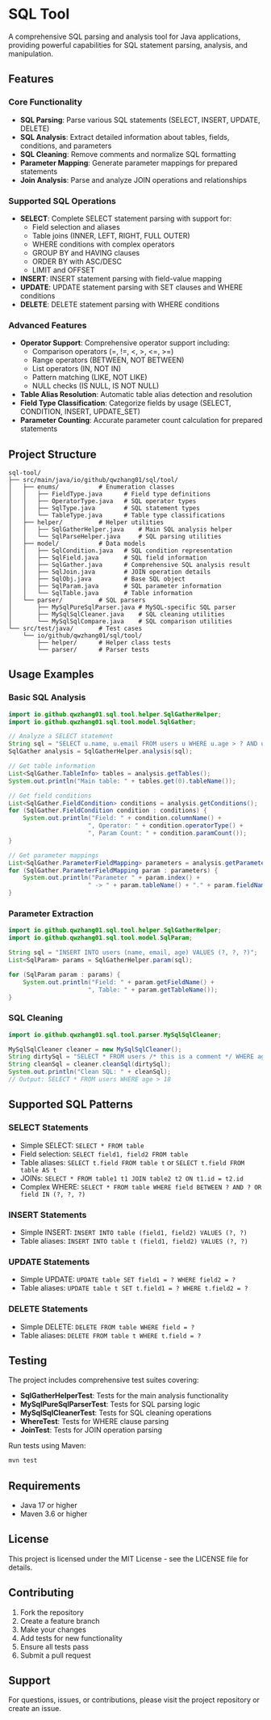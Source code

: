 # SQL Tool

A comprehensive SQL parsing and analysis tool for Java applications, providing powerful capabilities for SQL statement parsing, analysis, and manipulation.

## Features

### Core Functionality
- **SQL Parsing**: Parse various SQL statements (SELECT, INSERT, UPDATE, DELETE)
- **SQL Analysis**: Extract detailed information about tables, fields, conditions, and parameters
- **SQL Cleaning**: Remove comments and normalize SQL formatting
- **Parameter Mapping**: Generate parameter mappings for prepared statements
- **Join Analysis**: Parse and analyze JOIN operations and relationships

### Supported SQL Operations
- **SELECT**: Complete SELECT statement parsing with support for:
  - Field selection and aliases
  - Table joins (INNER, LEFT, RIGHT, FULL OUTER)
  - WHERE conditions with complex operators
  - GROUP BY and HAVING clauses
  - ORDER BY with ASC/DESC
  - LIMIT and OFFSET
- **INSERT**: INSERT statement parsing with field-value mapping
- **UPDATE**: UPDATE statement parsing with SET clauses and WHERE conditions
- **DELETE**: DELETE statement parsing with WHERE conditions

### Advanced Features
- **Operator Support**: Comprehensive operator support including:
  - Comparison operators (=, !=, <, >, <=, >=)
  - Range operators (BETWEEN, NOT BETWEEN)
  - List operators (IN, NOT IN)
  - Pattern matching (LIKE, NOT LIKE)
  - NULL checks (IS NULL, IS NOT NULL)
- **Table Alias Resolution**: Automatic table alias detection and resolution
- **Field Type Classification**: Categorize fields by usage (SELECT, CONDITION, INSERT, UPDATE_SET)
- **Parameter Counting**: Accurate parameter count calculation for prepared statements

## Project Structure

```
sql-tool/
├── src/main/java/io/github/qwzhang01/sql/tool/
│   ├── enums/           # Enumeration classes
│   │   ├── FieldType.java      # Field type definitions
│   │   ├── OperatorType.java   # SQL operator types
│   │   ├── SqlType.java        # SQL statement types
│   │   └── TableType.java      # Table type classifications
│   ├── helper/          # Helper utilities
│   │   ├── SqlGatherHelper.java    # Main SQL analysis helper
│   │   └── SqlParseHelper.java     # SQL parsing utilities
│   ├── model/           # Data models
│   │   ├── SqlCondition.java   # SQL condition representation
│   │   ├── SqlField.java       # SQL field information
│   │   ├── SqlGather.java      # Comprehensive SQL analysis result
│   │   ├── SqlJoin.java        # JOIN operation details
│   │   ├── SqlObj.java         # Base SQL object
│   │   ├── SqlParam.java       # SQL parameter information
│   │   └── SqlTable.java       # Table information
│   └── parser/          # SQL parsers
│       ├── MySqlPureSqlParser.java # MySQL-specific SQL parser
│       ├── MySqlSqlCleaner.java    # SQL cleaning utilities
│       └── MySqlSqlCompare.java    # SQL comparison utilities
└── src/test/java/       # Test cases
    └── io/github/qwzhang01/sql/tool/
        ├── helper/      # Helper class tests
        └── parser/      # Parser tests
```

## Usage Examples

### Basic SQL Analysis

```java
import io.github.qwzhang01.sql.tool.helper.SqlGatherHelper;
import io.github.qwzhang01.sql.tool.model.SqlGather;

// Analyze a SELECT statement
String sql = "SELECT u.name, u.email FROM users u WHERE u.age > ? AND u.status = ?";
SqlGather analysis = SqlGatherHelper.analysis(sql);

// Get table information
List<SqlGather.TableInfo> tables = analysis.getTables();
System.out.println("Main table: " + tables.get(0).tableName());

// Get field conditions
List<SqlGather.FieldCondition> conditions = analysis.getConditions();
for (SqlGather.FieldCondition condition : conditions) {
    System.out.println("Field: " + condition.columnName() + 
                      ", Operator: " + condition.operatorType() + 
                      ", Param Count: " + condition.paramCount());
}

// Get parameter mappings
List<SqlGather.ParameterFieldMapping> parameters = analysis.getParameterMappings();
for (SqlGather.ParameterFieldMapping param : parameters) {
    System.out.println("Parameter " + param.index() + 
                      " -> " + param.tableName() + "." + param.fieldName());
}
```

### Parameter Extraction

```java
import io.github.qwzhang01.sql.tool.helper.SqlGatherHelper;
import io.github.qwzhang01.sql.tool.model.SqlParam;

String sql = "INSERT INTO users (name, email, age) VALUES (?, ?, ?)";
List<SqlParam> params = SqlGatherHelper.param(sql);

for (SqlParam param : params) {
    System.out.println("Field: " + param.getFieldName() + 
                      ", Table: " + param.getTableName());
}
```

### SQL Cleaning

```java
import io.github.qwzhang01.sql.tool.parser.MySqlSqlCleaner;

MySqlSqlCleaner cleaner = new MySqlSqlCleaner();
String dirtySql = "SELECT * FROM users /* this is a comment */ WHERE age > 18 -- another comment";
String cleanSql = cleaner.cleanSql(dirtySql);
System.out.println("Clean SQL: " + cleanSql);
// Output: SELECT * FROM users WHERE age > 18
```

## Supported SQL Patterns

### SELECT Statements
- Simple SELECT: `SELECT * FROM table`
- Field selection: `SELECT field1, field2 FROM table`
- Table aliases: `SELECT t.field FROM table t` or `SELECT t.field FROM table AS t`
- JOINs: `SELECT * FROM table1 t1 JOIN table2 t2 ON t1.id = t2.id`
- Complex WHERE: `SELECT * FROM table WHERE field BETWEEN ? AND ? OR field IN (?, ?, ?)`

### INSERT Statements
- Simple INSERT: `INSERT INTO table (field1, field2) VALUES (?, ?)`
- Table aliases: `INSERT INTO table t (field1, field2) VALUES (?, ?)`

### UPDATE Statements
- Simple UPDATE: `UPDATE table SET field1 = ? WHERE field2 = ?`
- Table aliases: `UPDATE table t SET t.field1 = ? WHERE t.field2 = ?`

### DELETE Statements
- Simple DELETE: `DELETE FROM table WHERE field = ?`
- Table aliases: `DELETE FROM table t WHERE t.field = ?`

## Testing

The project includes comprehensive test suites covering:

- **SqlGatherHelperTest**: Tests for the main analysis functionality
- **MySqlPureSqlParserTest**: Tests for SQL parsing logic
- **MySqlSqlCleanerTest**: Tests for SQL cleaning operations
- **WhereTest**: Tests for WHERE clause parsing
- **JoinTest**: Tests for JOIN operation parsing

Run tests using Maven:
```bash
mvn test
```

## Requirements

- Java 17 or higher
- Maven 3.6 or higher

## License

This project is licensed under the MIT License - see the LICENSE file for details.

## Contributing

1. Fork the repository
2. Create a feature branch
3. Make your changes
4. Add tests for new functionality
5. Ensure all tests pass
6. Submit a pull request

## Support

For questions, issues, or contributions, please visit the project repository or create an issue.